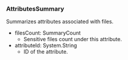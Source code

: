 ### AttributesSummary
Summarizes attributes associated with files.

- filesCount: SummaryCount
  - Sensitive files count under this attribute.
- attributeId: System.String
  - ID of the attribute.
